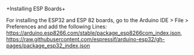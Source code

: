 +Installing ESP Boards+

For installing the ESP32 and ESP 82 boards, go to the Arduino IDE > File > Preferences and add the following Lines:
https://arduino.esp8266.com/stable/package_esp8266com_index.json, https://raw.githubusercontent.com/espressif/arduino-esp32/gh-pages/package_esp32_index.json

